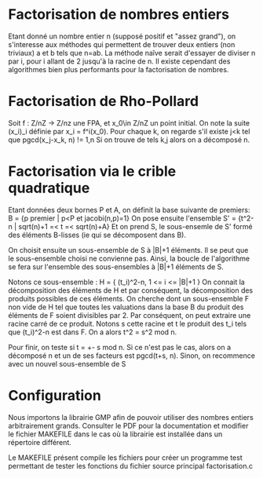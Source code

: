 # Factorisation de nombres entiers

Etant donné un nombre entier n (supposé positif et "assez grand"), on s'interesse aux méthodes qui permettent de trouver
deux entiers (non triviaux) a et b tels que n=ab.
La méthode naîve serait d'essayer de diviser n par i, pour i allant de 2 jusqu'à la racine de n. 
Il existe cependant des algorithmes bien plus performants pour la factorisation de nombres.

# Factorisation de Rho-Pollard 

Soit f : Z/nZ -> Z/nz une FPA, et x_0\in Z/nZ un point initial. On note la suite (x_i)_i définie par x_i = f^i(x_0).
Pour chaque k, on regarde s'il existe j<k tel que  pgcd(x_j-x_k, n) != 1,n
Si on trouve de tels k,j alors on a décomposé n.

# Factorisation via le crible quadratique

Etant données deux bornes P et A, on définit la base suivante de premiers:
    B = {p premier | p<P et jacobi(n,p)=1}
On pose ensuite l'ensemble
    S' = {t^2-n | sqrt(n)+1 =< t =< sqrt(n)+A}
Et on prend S, le sous-ensemle de S' formé des éléments B-lisses (ie qui se décomposent dans B).

On choisit ensuite un sous-ensemble de S à |B|+1 éléments. Il se peut que le sous-ensemble
choisi ne convienne pas. Ainsi, la boucle de l'algorithme se fera sur l'ensemble des sous-ensembles 
à |B|+1 éléments de S.

Notons ce sous-ensemble : H = { (t_i)^2-n,  1 <= i <= |B|+1  }
On connait la décomposition des éléments de H et par conséquent, la décomposition des produits
possibles de ces éléments. On cherche dont un sous-ensemble F non vide de H
tel que toutes les valuations dans la base B du produit des éléments de F soient divisibles par 2.
Par conséquent, on peut extraire une racine carré de ce produit. Notons s cette racine et t le produit
des t_i tels que (t_i)^2-n est dans F. On a alors t^2 = s^2 mod n.

Pour finir, on teste si t = +- s mod n. Si ce n'est pas le cas, alors on a décomposé n et un 
de ses facteurs est pgcd(t+s, n). Sinon, on recommence avec un nouvel sous-ensemble de S

# Configuration

Nous importons la librairie GMP afin de pouvoir utiliser des nombres entiers arbitrairement grands.
Consulter le PDF pour la documentation et modifier le fichier MAKEFILE dans le cas où la librairie est installée
dans un répertoire différent.

Le MAKEFILE présent compile les fichiers pour créer un programme test permettant de tester les fonctions du fichier
source principal factorisation.c